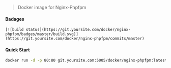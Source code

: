 > Docker image for Nginx-Phpfpm

#### Badages
```
[![build status](https://git.yoursite.com/docker/nginx-phpfpm/badges/master/build.svg)](https://git.yoursite.com/docker/nginx-phpfpm/commits/master)
```

#### Quick Start
```bash
docker run -d -p 80:80 git.yoursite.com:5005/docker/nginx-phpfpm:latest
```